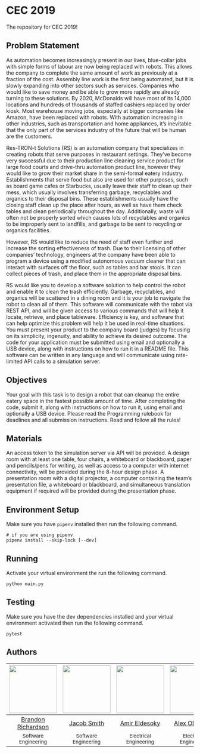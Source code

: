 # CEC 2019
The repository for CEC 2019!

## Problem Statement
As automation becomes increasingly present in our lives, blue-collar jobs with simple forms of labour are now being replaced with robots. This allows the company to complete the same amount of work as previously at a fraction of the cost. Assembly line work is the first being automated, but it is slowly expanding into other sectors such as services. Companies who would like to save money and be able to grow more rapidly are already turning to these solutions. By 2020, McDonalds will have most of its 14,000 locations and hundreds of thousands of staffed cashiers replaced by order kiosk. Most warehouse moving jobs, especially at bigger companies like Amazon, have been replaced with robots. With automation increasing in other industries, such as transportation and home appliances, it’s inevitable that the only part of the services industry of the future that will be human are the customers.

Res-TRON-t Solutions (RS) is an automation company that specializes in creating robots that serve purposes in restaurant settings. They’ve become very successful due to their production line cleaning service product for large food courts and drive-thru automation product line, however they would like to grow their market share in the semi-formal eatery industry. Establishments that serve food but also are used for other purposes, such as board game cafes or Starbucks, usually leave their staff to clean up their mess, which usually involves transferring garbage, recyclables and organics to their disposal bins. These establishments usually have the closing staff clean up the place after hours, as well as have them check tables and clean periodically throughout the day. Additionally, waste will often not be properly sorted which causes lots of recyclables and organics to be improperly sent to landfills, and garbage to be sent to recycling or organics facilities.

However, RS would like to reduce the need of staff even further and increase the sorting effectiveness of trash. Due to their licensing of other companies’ technology, engineers at the company have been able to program a device using a modified autonomous vacuum cleaner that can interact with surfaces off the floor, such as tables and bar stools. It can collect pieces of trash, and place them in the appropriate disposal bins.

RS would like you to develop a software solution to help control the robot and enable it to clean the trash efficiently. Garbage, recyclables, and organics will be scattered in a dining room and it is your job to navigate the robot to clean all of them. This software will communicate with the robot via REST API, and will be given access to various commands that will help it locate, retrieve, and place tableware. Efficiency is key, and software that can help optimize this problem will help it be used in real-time situations. You must present your product to the company board (judges) by focusing on its simplicity, ingenuity, and ability to achieve its desired outcome. The code for your application must be submitted using email and optionally a USB device, along with instructions on how to run it in a README file. This software can be written in any language and will communicate using rate-limited API calls to a simulation server.

## Objectives
Your goal with this task is to design a robot that can cleanup the entire eatery space in the fastest possible amount of time. After completing the code, submit it, along with instructions on how to run it, using email and optionally a USB device. Please read the Programming rulebook for deadlines and all submission instructions. Read and follow all the rules!

## Materials
An access token to the simulation server via API will be provided. A design room with at least one table, four chairs, a whiteboard or blackboard, paper and pencils/pens for writing, as well as access to a computer with internet connectivity, will be provided during the 8-hour design phase. A presentation room with a digital projector, a computer containing the team’s presentation file, a whiteboard or blackboard, and simultaneous translation equipment if required will be provided during the presentation phase.

## Environment Setup
Make sure you have `pipenv` installed then run the following command.
```
# if you are using pipenv
pipenv install --skip-lock [--dev]
```

## Running
Activate your virtual environment the run the following command.
```
python main.py
```

## Testing
Make sure you have the dev dependencies installed and your virtual environment activated then run the following command.
```
pytest
```

## Authors
|[<img src="https://avatars3.githubusercontent.com/u/22732449?v=3&s=460" width="128">](https://github.com/brandon1024)|[<img src="https://avatars1.githubusercontent.com/u/18077531?s=460&v=4" width="128">](https://github.com/jacsmith21) | [<img src="https://avatars3.githubusercontent.com/u/27429447?s=460&v=4" width="128">](https://github.com/aeldesoky) | [<img src="https://avatars0.githubusercontent.com/u/30574445?s=400&v=4" width="128">](https://github.com/alexodonn)
|:---:|:---:|:---:|:---:|
|[Brandon Richardson](https://github.com/brandon1024)| [Jacob Smith](https://github.com/jacsmith21) |[Amir Eldesoky](https://github.com/aeldesoky) | [Alex ODonnell](https://github.com/alexodonn)
|<sup>Software Engineering</sup>|<sup>Software Engineering</sup>|<sup>Electrical Engineering</sup>|<sup>Electrical Engineering</sup>
